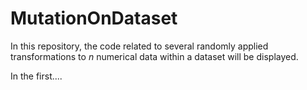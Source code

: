 # MutationOnDataset

In this repository, the code related to several randomly applied transformations to $n$ numerical data within a dataset will be displayed. 

In the first....
